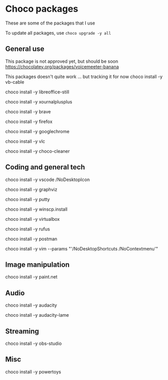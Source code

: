 # Choco packages

These are some of the packages that I use

To update all packages, use `choco upgrade -y all`

## General use

This package is not approved yet, but should be soon
<https://chocolatey.org/packages/voicemeeter-banana>

This packages doesn't quite work ... but tracking it for now
choco install -y vb-cable

choco install -y libreoffice-still

choco install -y xournalplusplus

choco install -y brave

choco install -y firefox

choco install -y googlechrome

choco install -y vlc

choco install -y choco-cleaner

## Coding and general tech

choco install -y vscode /NoDesktopIcon

choco install -y graphviz

choco install -y putty

choco install -y winscp.install

choco install -y virtualbox

choco install -y rufus

choco install -y postman

choco install -y vim --params "'/NoDesktopShortcuts /NoContextmenu'"

## Image manipulation

choco install -y paint.net

## Audio

choco install -y audacity

choco install -y audacity-lame

## Streaming

choco install -y obs-studio

## Misc

choco install -y powertoys
